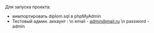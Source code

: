 Для запуска проекта:

- иимпортировать diplom.sql в phpMyAdmin
- Тестовый админ. аккаунт :
  \n email - admin@mail.ru
  \n password - admin
